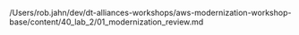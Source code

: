/Users/rob.jahn/dev/dt-alliances-workshops/aws-modernization-workshop-base/content/40_lab_2/01_modernization_review.md